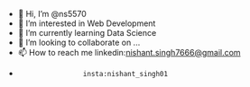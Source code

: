 - 👋 Hi, I’m @ns5570
- 👀 I’m interested in Web Development
- 🌱 I’m currently learning Data Science
- 💞️ I’m looking to collaborate on ...
- 📫 How to reach me linkedin:nishant.singh7666@gmail.com
-                     insta:nishant_singh01

<!---
ns5570/ns5570 is a ✨ special ✨ repository because its `README.md` (this file) appears on your GitHub profile.
You can click the Preview link to take a look at your changes.
--->
